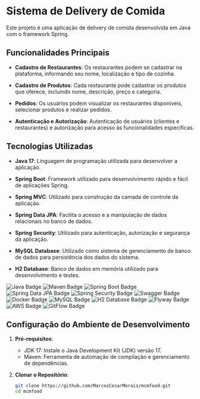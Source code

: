# Sistema de Delivery de Comida

Este projeto é uma aplicação de delivery de comida desenvolvida em Java com o framework Spring.

## Funcionalidades Principais

- **Cadastro de Restaurantes**: Os restaurantes podem se cadastrar na plataforma, informando seu nome, localização e tipo de cozinha.
  
- **Cadastro de Produtos**: Cada restaurante pode cadastrar os produtos que oferece, incluindo nome, descrição, preço e categoria.
  
- **Pedidos**: Os usuários podem visualizar os restaurantes disponíveis, selecionar produtos e realizar pedidos.
  
- **Autenticação e Autorização**: Autenticação de usuários (clientes e restaurantes) e autorização para acesso às funcionalidades específicas.

## Tecnologias Utilizadas

- **Java 17**: Linguagem de programação utilizada para desenvolver a aplicação.
  
- **Spring Boot**: Framework utilizado para desenvolvimento rápido e fácil de aplicações Spring.
  
- **Spring MVC**: Utilizado para construção da camada de controle da aplicação.
  
- **Spring Data JPA**: Facilita o acesso e a manipulação de dados relacionais no banco de dados.
  
- **Spring Security**: Utilizado para autenticação, autorização e segurança da aplicação.
  
- **MySQL Database**: Utilizado como sistema de gerenciamento de banco de dados para persistência dos dados do sistema.
  
- **H2 Database**: Banco de dados em memória utilizado para desenvolvimento e testes.

![Java Badge](https://img.shields.io/badge/Java-007396.svg?style=for-the-badge&logo=java&logoColor=white)
![Maven Badge](https://img.shields.io/badge/Maven-C71A36.svg?style=for-the-badge&logo=apache-maven&logoColor=white)
![Spring Boot Badge](https://img.shields.io/badge/Spring%20Boot-6DB33F.svg?style=for-the-badge&logo=spring-boot&logoColor=white)
![Spring Data JPA Badge](https://img.shields.io/badge/Spring_Data_JPA-6DB33F.svg?style=for-the-badge&logo=spring&logoColor=white)
![Spring Security Badge](https://img.shields.io/badge/Spring_Security-6DB33F.svg?style=for-the-badge&logo=spring&logoColor=white)
![Swagger Badge](https://img.shields.io/badge/Swagger-85EA2D.svg?style=for-the-badge&logo=swagger&logoColor=white)
![Docker Badge](https://img.shields.io/badge/Docker-2496ED.svg?style=for-the-badge&logo=docker&logoColor=white)
![MySQL Badge](https://img.shields.io/badge/MySQL-4479A1.svg?style=for-the-badge&logo=mysql&logoColor=white)
![H2 Database Badge](https://img.shields.io/badge/H2-1E90FF.svg?style=for-the-badge&logo=h2&logoColor=white)
![Flyway Badge](https://img.shields.io/badge/Flyway-6DB33F.svg?style=for-the-badge&logo=flyway&logoColor=white)
![AWS Badge](https://img.shields.io/badge/AWS-232F3E.svg?style=for-the-badge&logo=amazon-aws&logoColor=white)
![GitFlow Badge](https://img.shields.io/badge/GitFlow-000000.svg?style=for-the-badge&logo=git&logoColor=white)

## Configuração do Ambiente de Desenvolvimento

1. **Pré-requisitos**:
   - JDK 17: Instale o Java Development Kit (JDK) versão 17.
   - Maven: Ferramenta de automação de compilação e gerenciamento de dependências.

2. **Clonar o Repositório**:
   ```bash
   git clone https://github.com/MarcosCesarMorais/mcmfood.git
   cd mcmfood
  
